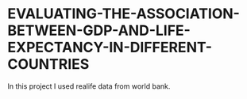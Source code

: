 # EVALUATING-THE-ASSOCIATION-BETWEEN-GDP-AND-LIFE-EXPECTANCY-IN-DIFFERENT-COUNTRIES
In this project I used realife data from world bank.

